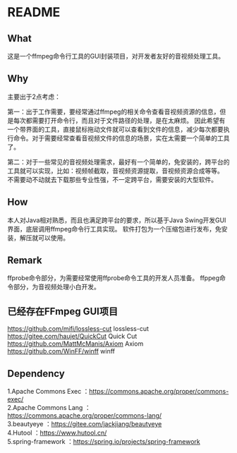 # README

## What

这是一个ffmpeg命令行工具的GUI封装项目，对开发者友好的音视频处理工具。

## Why

主要出于2点考虑：

第一：出于工作需要，要经常通过ffmpeg的相关命令查看音视频资源的信息，但是每次都需要打开命令行，而且对于文件路径的处理，是在太麻烦。
因此希望有一个带界面的工具，直接鼠标拖动文件就可以查看到文件的信息，减少每次都要执行命令。对于需要经常查看音视频文件的信息的场景，实在太需要一个简单的工具了。

第二：对于一些常见的音视频处理需求，最好有一个简单的，免安装的，跨平台的工具就可以实现，比如：视频帧截取，音视频资源提取，音视频资源合成等等。
不需要动不动就去下载那些专业性强，不一定跨平台，需要安装的大型软件。

## How

本人对Java相对熟悉，而且也满足跨平台的要求，所以基于Java Swing开发GUI界面，底层调用ffmpeg命令行工具实现。
软件打包为一个压缩包进行发布，免安装，解压就可以使用。

## Remark

ffprobe命令部分，为需要经常使用ffprobe命令工具的开发人员准备。
ffppeg命令部分，为音视频处理小白开发。

## 已经存在FFmpeg GUI项目  

https://github.com/mifi/lossless-cut   lossless-cut  
https://gitee.com/haujet/QuickCut    Quick Cut  
https://github.com/MattMcManis/Axiom   Axiom  
https://github.com/WinFF/winff  winff 

## Dependency

1.Apache Commons Exec ：https://commons.apache.org/proper/commons-exec/  
2.Apache Commons Lang ：https://commons.apache.org/proper/commons-lang/  
3.beautyeye           ：https://gitee.com/jackjiang/beautyeye  
4.Hutool              ：https://www.hutool.cn/  
5.spring-framework    ：https://spring.io/projects/spring-framework  
